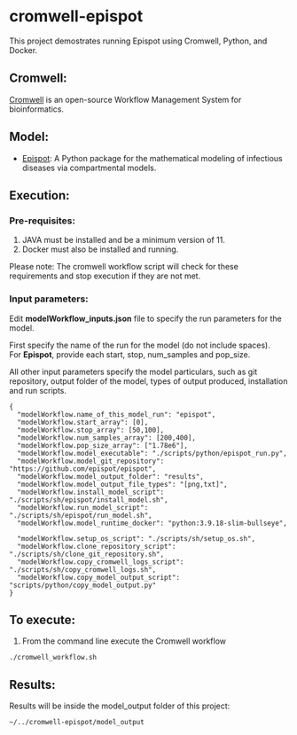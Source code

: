 # cromwell-epispot

This project demostrates running Epispot using Cromwell, Python, and Docker.

## Cromwell:
[Cromwell](https://github.com/broadinstitute/cromwell) is an open-source Workflow Management System for bioinformatics.

## Model:
- [Epispot](https://github.com/epispot/epispot): A Python package for the mathematical modeling of infectious diseases via compartmental models.

## Execution:
### Pre-requisites:
 
 1. JAVA must be installed and be a minimum version of 11.
 2. Docker must also be installed and running.

Please note: The cromwell workflow script will check for these requirements and stop execution if they are not met.


### Input parameters:
 
 Edit **modelWorkflow_inputs.json** file to specify the run parameters for the model.

 First specify the name of the run for the model (do not include spaces).\
 For **Epispot**, provide each start, stop, num_samples and pop_size.

 All other input parameters specify the model particulars, such as git repository, output folder of the model, types of output produced, installation and  run scripts.

~~~
{
  "modelWorkflow.name_of_this_model_run": "epispot",
  "modelWorkflow.start_array": [0],
  "modelWorkflow.stop_array": [50,100],
  "modelWorkflow.num_samples_array": [200,400],
  "modelWorkflow.pop_size_array": ["1.78e6"],
  "modelWorkflow.model_executable": "./scripts/python/epispot_run.py",
  "modelWorkflow.model_git_repository": "https://github.com/epispot/epispot",
  "modelWorkflow.model_output_folder": "results",
  "modelWorkflow.model_output_file_types": "[png,txt]",
  "modelWorkflow.install_model_script": "./scripts/sh/epispot/install_model.sh",
  "modelWorkflow.run_model_script": "./scripts/sh/epispot/run_model.sh",
  "modelWorkflow.model_runtime_docker": "python:3.9.18-slim-bullseye",

  "modelWorkflow.setup_os_script": "./scripts/sh/setup_os.sh",
  "modelWorkflow.clone_repository_script": "./scripts/sh/clone_git_repository.sh",
  "modelWorkflow.copy_cromwell_logs_script": "./scripts/sh/copy_cromwell_logs.sh",
  "modelWorkflow.copy_model_output_script": "scripts/python/copy_model_output.py"
}
~~~

## To execute:
 
 1. From the command line execute the Cromwell workflow
~~~
./cromwell_workflow.sh
~~~


## Results:

Results will be inside the model_output folder of this project:
~~~
~/../cromwell-epispot/model_output
~~~
